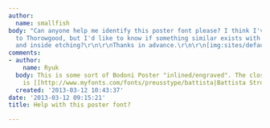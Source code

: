 ```yaml
---
author:
  name: smallfish
body: "Can anyone help me identify this poster font please? I think I've got it down
  to Thorowgood, but I'd like to know if something similar exists with the drop shadow
  and inside etching?\r\n\r\nThanks in advance.\r\n\r\n[img:sites/default/files/old-images/eine-9_m_4964.jpg]"
comments:
- author:
    name: Ryuk
  body: This is some sort of Bodoni Poster "inlined/engraved". The closest I have
    is [[http://www.myfonts.com/fonts/preusstype/battista|Battista Stroke]].
  created: '2013-03-12 10:43:37'
date: '2013-03-12 09:15:21'
title: Help with this poster font?

---
```

